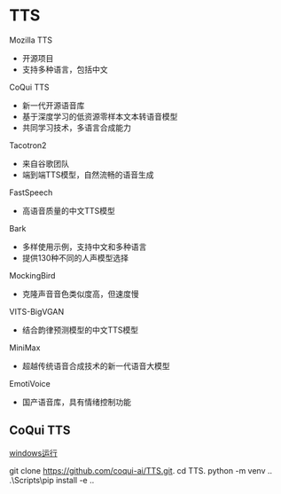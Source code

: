 # TTS

Mozilla TTS
- 开源项目
- 支持多种语言，包括中文

CoQui TTS
- 新一代开源语音库
- 基于深度学习的低资源零样本文本转语音模型
- 共同学习技术，多语言合成能力

Tacotron2
- 来自谷歌团队
- 端到端TTS模型，自然流畅的语音生成

FastSpeech
- 高语音质量的中文TTS模型

Bark
- 多样使用示例，支持中文和多种语言
- 提供130种不同的人声模型选择

MockingBird
- 克隆声音音色类似度高，但速度慢

VITS-BigVGAN
- 结合韵律预测模型的中文TTS模型

MiniMax
- 超越传统语音合成技术的新一代语音大模型

EmotiVoice
- 国产语音库，具有情绪控制功能

## CoQui TTS
 
[windows运行](https://stackoverflow.com/questions/66726331/how-can-i-run-mozilla-tts-coqui-tts-training-with-cuda-on-a-windows-system)

git clone https://github.com/coqui-ai/TTS.git.
cd TTS.
python -m venv ..
.\Scripts\pip install -e ..